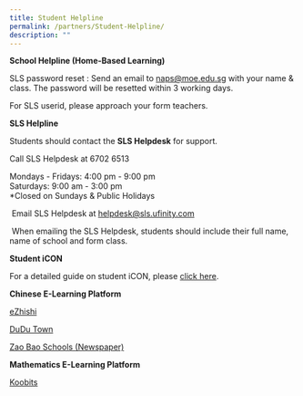 ```yaml
---
title: Student Helpline
permalink: /partners/Student-Helpline/
description: ""
---
```

**School Helpline (Home-Based Learning)**

SLS password reset : Send an email to naps@moe.edu.sg with your name & class. The password will be resetted within 3 working days.

For SLS userid, please approach your form teachers.

 **SLS Helpline**

Students should contact the **SLS Helpdesk** for support.

Call SLS Helpdesk at 6702 6513

Mondays - Fridays: 4:00 pm - 9:00 pm<br>
Saturdays: 9:00 am - 3:00 pm<br>
\*Closed on Sundays & Public Holidays

 Email SLS Helpdesk at [helpdesk@sls.ufinity.com](mailto:helpdesk@sls.ufinity.com)

 When emailing the SLS Helpdesk, students should include their full name, name of school and form class.

**Student iCON**

For a detailed guide on student iCON, please [click here](https://ngeeannpri.moe.edu.sg/curriculum/infocomm-technology/student-icon).

**Chinese E-Learning Platform**

[eZhishi](https://www.ezhishi.net/)

[DuDu Town](https://go.dudu.town/)

[Zao Bao Schools (Newspaper)](https://www.zbschools.sg/)

**Mathematics E-Learning Platform**

[Koobits](https://member.koobits.com/?utm_source=web_nav&utm_medium=btn&utm_campaign=k21web&utm_content=login)